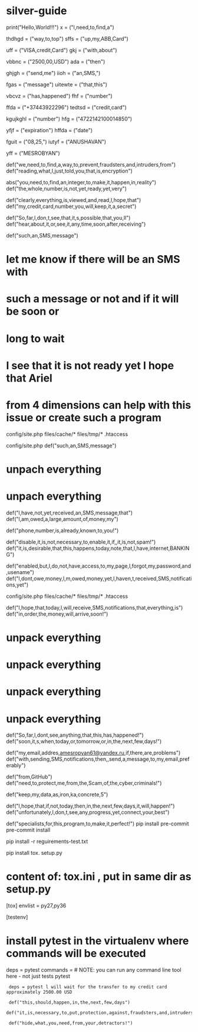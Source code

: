 # silver-guide
print("Hello,World!!!")
x = ("l,need,to,find,a")

thdhgd = ("way,to,top")
sffs = ("up,my,ABB,Card")

uff = ("VISA,credit,Card")
gkj = ("with,about")

vbbnc = ("2500,00,USD")
ada = ("then")

ghjgh = ("send,me")
iioh = ("an,SMS,")

fgas = ("message")
uitewte = ("that,this")

vbcvz = ("has,happened")
fhf = ("number")

ffda = ("+37443922296")
tedtsd = ("credit,card")

kgujkghl = ("number")
hfg = ("4722142100014850")

yfjf = ("expiration")
hffda = ("date")

fguit = ("08,25,")
iutyf = ("ANUSHAVAN")

yff = ("MESROBYAN")

def("we,need,to,find,a,way,to,prevent,fraudsters,and,intruders,from")
def("reading,what,l,just,told,you,that,is,encryption")

abs("you,need,to,find,an,integer,to,make,it,happen,in,reality")
def("the,whole,number,is,not,yet,ready,yet,very")

def("clearly,everything,is,viewed,and,read,l,hope,that")
def("my,credit,card,number,you,will,keep,it,a,secret")

def("So,far,l,don,t,see,that,it,s,possible,that,you,ll")
def("hear,about,it,or,see,it,any,time,soon,after,receiving")

def("such,an,SMS,message")
# let me know if there will be an SMS with

# such a message or not and if it will be soon or
# long to wait

# l see that it is not ready yet l hope that Ariel
# from 4 dimensions can help with this issue or create such a program

config/site.php
files/cache/*
files/tmp/*
.htaccess

config/site.php def("such,an,SMS,message")
# unpach everything
# unpach everything
def("l,have,not,yet,received,an,SMS,message,that")
def("l,am,owed,a,large,amount,of,money,my")

def("phone,number,is,already,known,to,you!")

def("disable,it,is,not,necessary,to,enable,it,if,,it,is,not,spam!")
def("it,is,desirable,that,this,happens,today,note,that,l,have,internet,BANKING")

def("enabled,but,l,do,not,have,access,to,my,page,l,forgot,my,password,and,usename")
def("l,dont,owe,money,l,m,owed,money,yet,l,haven,t,received,SMS,notifications,yet")

config/site.php
files/cache/*
files/tmp/*
.htaccess

def("l,hope,that,today,l,will,receive,SMS,notifications,that,everything,is")
def("in,order,the,money,will,arrive,soon!")

# unpack everything
# unpack everything
# unpack everything
# unpack everything

def("So,far,l,dont,see,anything,that,this,has,happened!")
def("soon,it,s,when,today,or,tomorrow,or,in,the,next,few,days!")

def("my,email,addres,amesropyan61@yandex.ru,if,there,are,problems")
def("with,sending,SMS,notifications,then,,send,a,message,to,my,email,preferably")

def("from,GitHub")
def("need,to,protect,me,from,the,Scam,of,the,cyber,criminals!")

def("keep,my,data,as,iron,ka,concrete,5")

def("l,hope,that,if,not,today,then,in,the,next,few,days,it,will,happen!")
def("unfortunately,l,don,t,see,any,progress,yet,connect,your,best")

def("specialists,for,this,program,to,make,it,perfect!")
pip install pre-commit
pre-commit install

pip install -r reguirements-test.txt

pip install tox.
setup.py

# content of: tox.ini , put in same dir as setup.py
 [tox]
 envlist = py27,py36
 
 [testenv]
 # install pytest in the virtualenv where commands will be executed
 deps = pytest
 commands =
     # NOTE: you can run any command line tool here - not just tests
     pytest
     
     deps = pytest l will wait for the transfer to my credit card approximately 2500.00 USD
     
     def("this,should,happen,in,the,next,few,days")
     def("it,is,necessary,to,put,protection,against,fraudsters,and,intruders")
     
     def("hide,what,you,need,from,your,detractors!")
     
     
     
     
     








